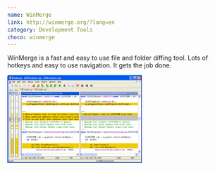 ```yaml
---
name: WinMerge
link: http://winmerge.org/?lang=en
category: Development Tools
choco: winmerge
---
```


WinMerge is a fast and easy to use file and folder diffing tool.  Lots of hotkeys
and easy to use navigation. It gets the job done.

![WinMerge](/assets/software/winmerge.png)
